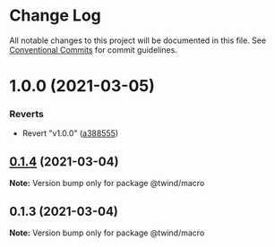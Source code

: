 # Change Log

All notable changes to this project will be documented in this file.
See [Conventional Commits](https://conventionalcommits.org) for commit guidelines.

# 1.0.0 (2021-03-05)

### Reverts

- Revert "v1.0.0" ([a388555](https://github.com/tw-in-js/twind-jsx-preprocessor/commit/a388555314d1b5b95e7cf8536c9e3a332fab437d))

## [0.1.4](https://github.com/tw-in-js/twind-jsx-preprocessor/compare/@twind/macro@0.1.3...@twind/macro@0.1.4) (2021-03-04)

**Note:** Version bump only for package @twind/macro

## 0.1.3 (2021-03-04)

**Note:** Version bump only for package @twind/macro
